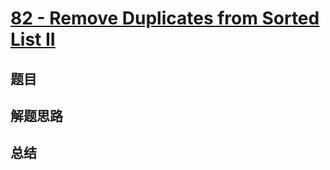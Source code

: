 # [82 - Remove Duplicates from Sorted List II](https://leetcode.com/problems/remove-duplicates-from-sorted-list-ii/)

## 题目


## 解题思路


## 总结


